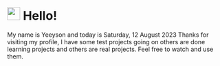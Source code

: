  <h1>
    <img src="https://emojis.slackmojis.com/emojis/images/1643510097/45343/hi.gif?1643510097" width="30"/> 
    Hello!
 </h1>
 <p>
    My name is Yeeyson and today is Saturday, 12 August 2023
    Thanks for visiting my profile, I have some test projects going on others are done learning projects and others are real projects.
    Feel free to watch and use them.
 </p>